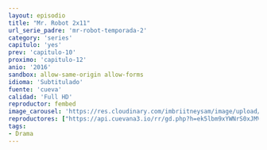 ```yaml
---
layout: episodio
title: "Mr. Robot 2x11"
url_serie_padre: 'mr-robot-temporada-2'
category: 'series'
capitulo: 'yes'
prev: 'capitulo-10'
proximo: 'capitulo-12'
anio: '2016'
sandbox: allow-same-origin allow-forms
idioma: 'Subtitulado'
fuente: 'cueva'
calidad: 'Full HD'
reproductor: fembed
image_carousel: 'https://res.cloudinary.com/imbriitneysam/image/upload/v1546988732/robot2-poster-min.jpg'
reproductores: ["https://api.cuevana3.io/rr/gd.php?h=ek5lbm9xYWNrS0xJMVp5b21KREk0dFBLbjVkaHhkRGdrOG1jbnBpUnhhS1Z0bmVBZmR6QXRzNjBxNFo3ejdLN3ZadUZqSnpCcU0zZHQ2RjJkS1dZMVp1U3FadVkyUT09"]
tags:
- Drama
---
```












